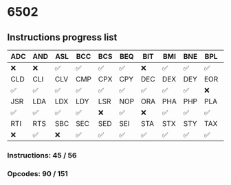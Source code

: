 # 6502

## Instructions progress list
| ADC | AND | ASL | BCC | BCS | BEQ | BIT | BMI | BNE | BPL | BRK | BVC | BVS | CLC |
|-----|-----|-----|-----|-----|-----|-----|-----|-----|-----|-----|-----|-----|-----|
| ❌   | ❌   | ✅   | ✅   | ✅   | ✅   | ❌   | ✅   | ✅   | ✅   | ❌   | ✅   | ✅   | ✅   |
| CLD | CLI | CLV | CMP | CPX | CPY | DEC | DEX | DEY | EOR | INC | INX | INY | JMP |
| ✅   | ✅   | ✅   | ✅   | ✅   | ✅   | ✅   | ✅   | ✅   | ❌   | ✅   | ✅   | ✅   | ✅   |
| JSR | LDA | LDX | LDY | LSR | NOP | ORA | PHA | PHP | PLA | PLP | ROL | ROR | TYA |
| ✅   | ✅   | ✅   | ✅   | ❌   | ✅   | ❌   | ✅   | ✅   | ✅   | ✅   | ❌   | ❌   | ✅   |
| RTI | RTS | SBC | SEC | SED | SEI | STA | STX | STY | TAX | TAY | TSX | TXA | TXS |
| ❌   | ✅   | ❌   | ✅   | ✅   | ✅   | ✅   | ✅   | ✅   | ✅   | ✅   | ✅   | ✅   | ✅   |

### Instructions:  45 / 56
### Opcodes:       90 / 151